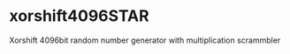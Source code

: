 xorshift4096STAR
================

Xorshift 4096bit random number generator with multiplication scrammbler
